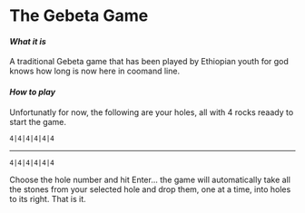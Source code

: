 # The Gebeta Game
#### _What it is_
A traditional Gebeta game that has been played by Ethiopian youth for god knows how long is now here in coomand line. 
#### _How to play_

Unfortunatly for now, the following are your holes, all with 4 rocks reaady to start the game.

`4|4|4|4|4|4`

-------------
`4|4|4|4|4|4`

 Choose the hole number and hit Enter... the game will automatically take all the stones from your selected hole and drop them, one at a time, into holes to its right. That is it. 